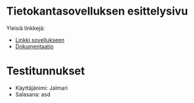 # Tietokantasovelluksen esittelysivu

Yleisiä linkkejä:

* [Linkki sovellukseen](https://ttiira.users.cs.helsinki.fi/tsoha)
* [Dokumentaatio](doc/dokumentaatio.pdf)

# Testitunnukset
* Käyttäjänimi: Jalmari
* Salasana: asd
